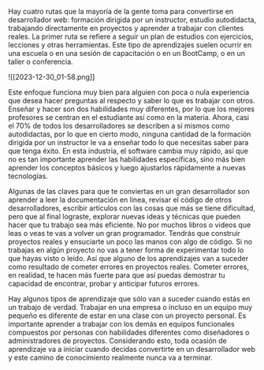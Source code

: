  Hay cuatro rutas que la mayoría de la gente toma para convertirse en desarrollador web: formación dirigida por un instructor, estudio autodidacta, trabajando directamente en proyectos y aprender a trabajar con clientes reales. La primer ruta se refiere a seguir un plan de estudios con ejercicios, lecciones y otras herramientas. Este tipo de aprendizajes suelen ocurrir en una escuela o en una sesión de capacitación o en un BootCamp, o en un taller o conferencia. 
 
 ![[2023-12-30_01-58.png]]
 
 Este enfoque funciona muy bien para alguien con poca o nula experiencia que desea hacer preguntas al respecto y saber lo que es trabajar con otros. Enseñar y hacer son dos habilidades muy diferentes, por lo que los mejores profesores se centran en el estudiante así como en la materia. Ahora, casi el 70% de todos los desarrolladores se describen a sí mismos como autodidactas, por lo que en cierto modo, ninguna cantidad de la formación dirigida por un instructor le va a enseñar todo lo que necesitas saber para que tenga éxito. En esta industria, el software cambia muy rápido, así que no es tan importante aprender las habilidades específicas, sino más bien aprender los conceptos básicos y luego ajustarlos rápidamente a nuevas tecnologías. 
 
 
 Algunas de las claves para que te conviertas en un gran desarrollador son aprender a leer la documentación en linea, revisar el código de otros desarrolladores, escribir artículos con las cosas que más se tiene dificultad, pero que al final lograste, explorar nuevas ideas y técnicas que pueden hacer que tu trabajo sea más eficiente. No por muchos libros o videos que leas o veas te vas a volver un gran programador. Tendrás que construir proyectos reales y ensuciarte un poco las manos con algo de código. Si no trabajas en algún proyecto no vas a tener forma de experimentar todo lo que hayas visto o leído. Así que alguno de los aprendizajes van a suceder como resultado de cometer errores en proyectos reales. Cometer errores, en realidad, te hacen más fuerte para que así puedas demostrar tu capacidad de encontrar, probar y anticipar futuros errores. 
 
 
 Hay algunos tipos de aprendizaje que sólo van a suceder cuando estás en un trabajo de verdad. Trabajar en una empresa o incluso en un equipo muy pequeño es diferente de estar en una clase con un proyecto personal. Es importante aprender a trabajar con los demás en equipos funcionales compuestos por personas con habilidades diferentes como diseñadores o administradores de proyectos. Considerando esto, toda ocasión de aprendizaje va a iniciar cuando decidas convertirte en un desarrollador web y este camino de conocimiento realmente nunca va a terminar. 
